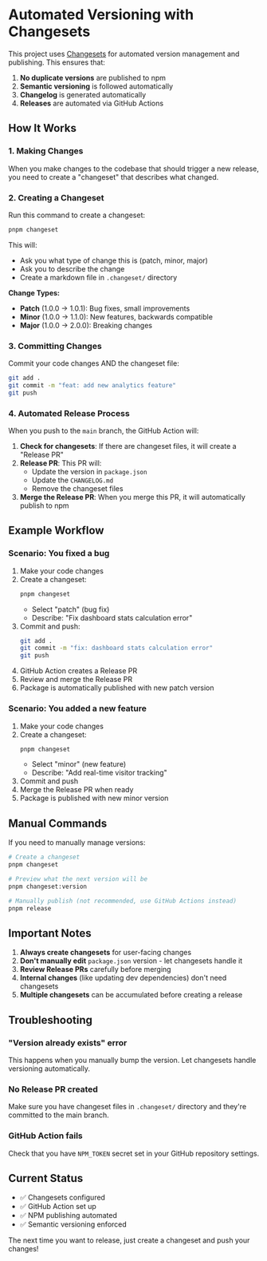 # Automated Versioning with Changesets

This project uses [Changesets](https://github.com/changesets/changesets) for automated version management and publishing. This ensures that:

1. **No duplicate versions** are published to npm
2. **Semantic versioning** is followed automatically
3. **Changelog** is generated automatically
4. **Releases** are automated via GitHub Actions

## How It Works

### 1. Making Changes

When you make changes to the codebase that should trigger a new release, you need to create a "changeset" that describes what changed.

### 2. Creating a Changeset

Run this command to create a changeset:

```bash
pnpm changeset
```

This will:
- Ask you what type of change this is (patch, minor, major)
- Ask you to describe the change
- Create a markdown file in `.changeset/` directory

**Change Types:**
- **Patch** (1.0.0 → 1.0.1): Bug fixes, small improvements
- **Minor** (1.0.0 → 1.1.0): New features, backwards compatible
- **Major** (1.0.0 → 2.0.0): Breaking changes

### 3. Committing Changes

Commit your code changes AND the changeset file:

```bash
git add .
git commit -m "feat: add new analytics feature"
git push
```

### 4. Automated Release Process

When you push to the `main` branch, the GitHub Action will:

1. **Check for changesets**: If there are changeset files, it will create a "Release PR"
2. **Release PR**: This PR will:
   - Update the version in `package.json`
   - Update the `CHANGELOG.md`
   - Remove the changeset files
3. **Merge the Release PR**: When you merge this PR, it will automatically publish to npm

## Example Workflow

### Scenario: You fixed a bug

1. Make your code changes
2. Create a changeset:
   ```bash
   pnpm changeset
   ```
   - Select "patch" (bug fix)
   - Describe: "Fix dashboard stats calculation error"
3. Commit and push:
   ```bash
   git add .
   git commit -m "fix: dashboard stats calculation error"
   git push
   ```
4. GitHub Action creates a Release PR
5. Review and merge the Release PR
6. Package is automatically published with new patch version

### Scenario: You added a new feature

1. Make your code changes
2. Create a changeset:
   ```bash
   pnpm changeset
   ```
   - Select "minor" (new feature)
   - Describe: "Add real-time visitor tracking"
3. Commit and push
4. Merge the Release PR when ready
5. Package is published with new minor version

## Manual Commands

If you need to manually manage versions:

```bash
# Create a changeset
pnpm changeset

# Preview what the next version will be
pnpm changeset:version

# Manually publish (not recommended, use GitHub Actions instead)
pnpm release
```

## Important Notes

1. **Always create changesets** for user-facing changes
2. **Don't manually edit** `package.json` version - let changesets handle it
3. **Review Release PRs** carefully before merging
4. **Internal changes** (like updating dev dependencies) don't need changesets
5. **Multiple changesets** can be accumulated before creating a release

## Troubleshooting

### "Version already exists" error
This happens when you manually bump the version. Let changesets handle versioning automatically.

### No Release PR created
Make sure you have changeset files in `.changeset/` directory and they're committed to the main branch.

### GitHub Action fails
Check that you have `NPM_TOKEN` secret set in your GitHub repository settings.

## Current Status

- ✅ Changesets configured
- ✅ GitHub Action set up
- ✅ NPM publishing automated
- ✅ Semantic versioning enforced

The next time you want to release, just create a changeset and push your changes! 